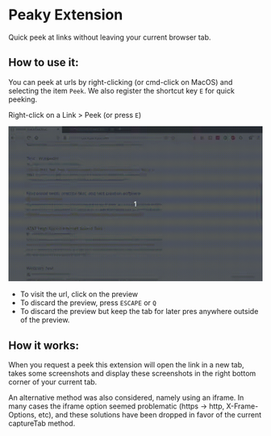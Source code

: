 # Peaky Extension

Quick peek at links without leaving your 
current browser tab. 

## How to use it:

You can peek at urls by right-clicking (or cmd-click on MacOS) and selecting the item `Peek`. We also register the shortcut key `E` for quick peeking.

Right-click on a Link > Peek (or press `E`)

![](docs/video.gif)

- To visit the url, click on the preview
- To discard the preview, press `ESCAPE` or `Q`
- To discard the preview but keep the tab for later
pres anywhere outside of the preview.


## How it works:
When you request a peek this extension will open
the link in a new tab, takes some screenshots and
display these screenshots in the right bottom corner
of your current tab.

An alternative method was also considered, namely
using an iframe. In many cases the iframe option seemed problematic (https -> http, X-Frame-Options, etc), and these solutions have been dropped in favor
of the current captureTab method. 





